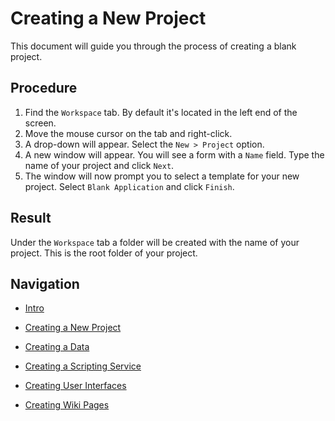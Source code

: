 # Creating a New Project

This document will guide you through the process of creating a blank project.

## Procedure
1. Find the `Workspace` tab. By default it's located in the left end of the screen.
2. Move the mouse cursor on the tab and right-click.
3. A drop-down will appear. Select the `New > Project` option.
4. A new window will appear. You will see a form with a `Name` field. Type the name of your project and click `Next`.
5. The window will now prompt you to select a template for your new project. Select `Blank Application` and click `Finish`.



## Result

Under the `Workspace` tab a folder will be created with the name of your project. This is the root folder of your project.



## Navigation

- [Intro](README.md)


- [Creating a New Project](NewProject.md)
- [Creating a Data ](DataStructure.md)
- [Creating a Scripting Service](ScriptingService.md)
- [Creating User Interfaces](UserInterfaces.md)
- [Creating Wiki Pages](WikiPages.md)